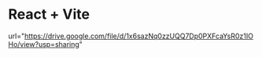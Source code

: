 # React + Vite












url="https://drive.google.com/file/d/1x6sazNq0zzUQQ7Dp0PXFcaYsR0z1IOHo/view?usp=sharing"